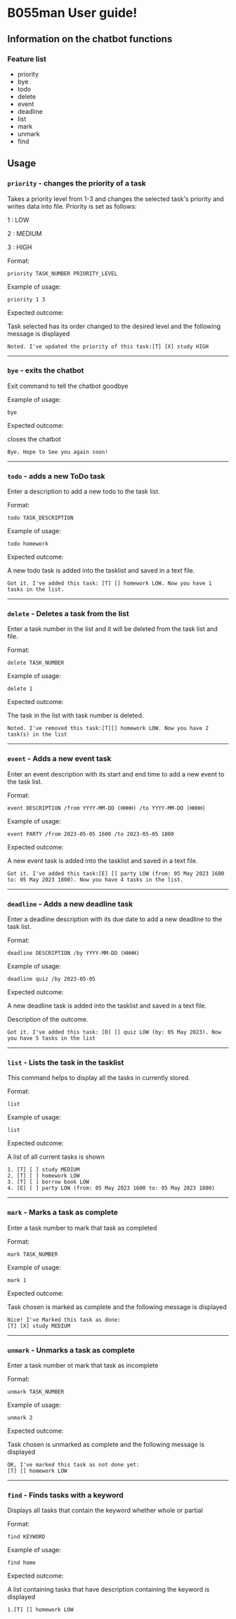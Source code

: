 # B055man User guide!

## Information on the chatbot functions

### Feature list

- priority
- bye
- todo
- delete
- event
- deadline
- list
- mark
- unmark
- find

## Usage

### `priority` - changes the priority of a task

Takes a priority level from 1-3 and changes the selected task's priority and writes data into file.
Priority is set as follows: 

1 : LOW 

2 : MEDIUM

3 : HIGH

Format:

`priority TASK_NUMBER PRIORITY_LEVEL`

Example of usage: 

`priority 1 3`

Expected outcome:

Task selected has its order changed to the desired level and the following message is displayed

```
Noted. I've updated the priority of this task:[T] [X] study HIGH
```
____________
### `bye` - exits the chatbot

Exit command to tell the chatbot goodbye

Example of usage:

`bye`

Expected outcome:

closes the chatbot

```
Bye. Hope to See you again soon!
```
____________
### `todo` - adds a new ToDo task

Enter a description to add a new todo to the task list.

Format:

`todo TASK_DESCRIPTION`

Example of usage:

`todo homework`

Expected outcome:

A new todo task is added into the tasklist and saved in a text file.

```
Got it. I've added this task: [T] [] homework LOW. Now you have 1 tasks in the list.
```
____________
### `delete` - Deletes a task from the list

Enter a task number in the list and it will be deleted from the task list and file.

Format:

`delete TASK_NUMBER`

Example of usage:

`delete 1`

Expected outcome:

The task in the list with task number is deleted.

```
Noted. I've removed this task:[T][] homework LOW. Now you have 2 task(s) in the list
```
____________
### `event` - Adds a new event task

Enter an event description with its start and end time to add a new event to the task list.

Format:

`event DESCRIPTION /from YYYY-MM-DD (HHHH) /to YYYY-MM-DD (HHHH)`

Example of usage:

`event PARTY /from 2023-05-05 1600 /to 2023-05-05 1800`

Expected outcome:

A new event task is added into the tasklist and saved in a text file.

```
Got it. I've added this task:[E] [] party LOW (from: 05 May 2023 1600 to: 05 May 2023 1800). Now you have 4 tasks in the list.
```
____________
### `deadline` - Adds a new deadline task

Enter a deadline description with its due date to add a new deadline to the task list.

Format:

`deadline DESCRIPTION /by YYYY-MM-DD (HHHH)`

Example of usage:

`deadline quiz /by 2023-05-05`

Expected outcome:

A new deadline task is added into the tasklist and saved in a text file.

Description of the outcome.

```
Got it. I've added this task: [D] [] quiz LOW (by: 05 May 2023). Now you have 5 tasks in the list
```
____________
### `list` - Lists the task in the tasklist

This command helps to display all the tasks in currently stored.

Format:

`list`

Example of usage:

`list`

Expected outcome:

A list of all current tasks is shown

```
1. [T] [ ] study MEDIUM
2. [T] [ ] homework LOW
3. [T] [ ] borrow book LOW
4. [E] [ ] party LOW (from: 05 May 2023 1600 to: 05 May 2023 1800)
```
____________
### `mark` - Marks a task as complete

Enter a task number to mark that task as completed

Format:

`mark TASK_NUMBER`

Example of usage:

`mark 1`

Expected outcome:

Task chosen is marked as complete and the following message is displayed

```
Nice! I've Marked this task as done:
[T] [X] study MEDIUM
```
____________
### `unmark` - Unmarks a task as complete

Enter a task number ot mark that task as incomplete

Format:

`unmark TASK_NUMBER`

Example of usage:

`unmark 2`

Expected outcome:

Task chosen is unmarked as complete and the following message is displayed

```
OK, I've marked this task as not done yet:
[T] [] homework LOW
```
____________
### `find` - Finds tasks with a keyword

Displays all tasks that contain the keyword whether whole or partial

Format:

`find KEYWORD`

Example of usage:

`find home`

Expected outcome:

A list containing tasks that have description containing the keyword is displayed

```
1.[T] [] homework LOW
```

